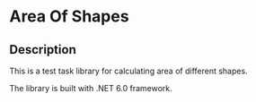 # Area Of Shapes

## Description

This is a test task library for calculating area of different shapes.

The library is built with .NET 6.0 framework.

